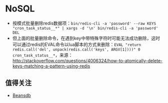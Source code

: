 # NoSQL

- 按模式批量删除redis数据项：`bin/redis-cli -a 'password' --raw KEYS "cron_task_status__*" | xargs -d '\n' bin/redis-cli -a 'password' DEL`
- 但上面的批量删除命令，在遇到key中带特殊字符时可能无法成功删除，这时可以通过redis的EVAL命令以lua脚本的方式来删除：`EVAL "return redis.call('del', unpack(redis.call('keys', ARGV[1])))" 0 cron_task_status__*`，来源：http://stackoverflow.com/questions/4006324/how-to-atomically-delete-keys-matching-a-pattern-using-redis

## 值得关注

- [Beansdb](https://github.com/douban/beansdb)

